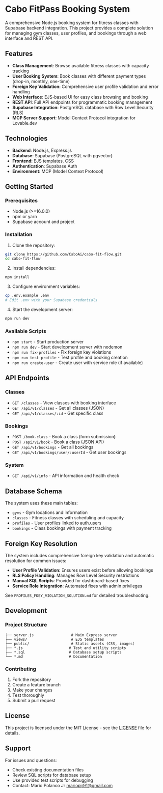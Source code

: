 # Cabo FitPass Booking System

A comprehensive Node.js booking system for fitness classes with Supabase backend integration. This project provides a complete solution for managing gym classes, user profiles, and bookings through a web interface and REST API.

## Features

- **Class Management**: Browse available fitness classes with capacity tracking
- **User Booking System**: Book classes with different payment types (drop-in, monthly, one-time)
- **Foreign Key Validation**: Comprehensive user profile validation and error handling
- **Web Interface**: EJS-based UI for easy class browsing and booking
- **REST API**: Full API endpoints for programmatic booking management
- **Supabase Integration**: PostgreSQL database with Row Level Security (RLS)
- **MCP Server Support**: Model Context Protocol integration for Lovable.dev

## Technologies

- **Backend**: Node.js, Express.js
- **Database**: Supabase (PostgreSQL with pgvector)
- **Frontend**: EJS templates, CSS
- **Authentication**: Supabase Auth
- **Environment**: MCP (Model Context Protocol)

## Getting Started

### Prerequisites

- Node.js (>=16.0.0)
- npm or yarn
- Supabase account and project

### Installation

1. Clone the repository:
```bash
git clone https://github.com/CaboAi/cabo-fit-flow.git
cd cabo-fit-flow
```

2. Install dependencies:
```bash
npm install
```

3. Configure environment variables:
```bash
cp .env.example .env
# Edit .env with your Supabase credentials
```

4. Start the development server:
```bash
npm run dev
```

### Available Scripts

- `npm start` - Start production server
- `npm run dev` - Start development server with nodemon
- `npm run fix-profiles` - Fix foreign key violations
- `npm run test-profile` - Test profile and booking creation
- `npm run create-user` - Create user with service role (if available)

## API Endpoints

### Classes
- `GET /classes` - View classes with booking interface
- `GET /api/v1/classes` - Get all classes (JSON)
- `GET /api/v1/classes/:id` - Get specific class

### Bookings
- `POST /book-class` - Book a class (form submission)
- `POST /api/v1/book` - Book a class (JSON API)
- `GET /api/v1/bookings` - Get all bookings
- `GET /api/v1/bookings/user/:userId` - Get user bookings

### System
- `GET /api/v1/info` - API information and health check

## Database Schema

The system uses these main tables:
- `gyms` - Gym locations and information
- `classes` - Fitness classes with scheduling and capacity
- `profiles` - User profiles linked to auth.users
- `bookings` - Class bookings with payment tracking

## Foreign Key Resolution

The system includes comprehensive foreign key validation and automatic resolution for common issues:

- **User Profile Validation**: Ensures users exist before allowing bookings
- **RLS Policy Handling**: Manages Row Level Security restrictions
- **Manual SQL Scripts**: Provided for dashboard-based fixes
- **Service Role Integration**: Automated fixes with admin privileges

See `PROFILES_FKEY_VIOLATION_SOLUTION.md` for detailed troubleshooting.

## Development

### Project Structure
```
├── server.js                 # Main Express server
├── views/                    # EJS templates
├── public/                   # Static assets (CSS, images)
├── *.js                     # Test and utility scripts
├── *.sql                    # Database setup scripts
└── *.md                     # Documentation
```

### Contributing

1. Fork the repository
2. Create a feature branch
3. Make your changes
4. Test thoroughly
5. Submit a pull request

## License

This project is licensed under the MIT License - see the [LICENSE](LICENSE) file for details.

## Support

For issues and questions:
- Check existing documentation files
- Review SQL scripts for database setup
- Use provided test scripts for debugging
- Contact: Mario Polanco Jr <mariopjr91@gmail.com>